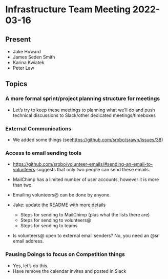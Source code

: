 # Infrastructure Team Meeting 2022-03-16

## Present

- Jake Howard
- James Seden Smith
- Karina Kwiatek
- Peter Law

## Topics

### A more formal sprint/project planning structure for meetings

- Let’s try to keep these meetings to planning what we’ll do and push technical discussions to Slack/other dedicated meetings/timeboxes

### External Communications

- We added some things (see<https://github.com/srobo/srawn/issues/38>)

### Access to email sending tools

- <https://github.com/srobo/volunteer-emails/#sending-an-email-to-volunteers> suggests that only two people can send these emails.

- MailChimp has a limited number of user accounts, however it is more than two.

- Emailing volunteers@ can be done by anyone.

- Jake: update the README with more details

  - Steps for sending to MailChimp (plus what the lists there are)
  - Steps for sending to volunteers@
  - Steps for sending to teams

- Is volunteers@ open to external email senders? No, you need an @sr email address.

### Pausing Doings to focus on Competition things

- Yes, let’s do this.
- Have remove the calendar invites and posted in Slack
